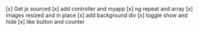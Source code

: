 [x] Get js sourced
[x] add controller and myapp
[x] ng repeat and array
[x] images resized and in place
[x] add background div
[x] toggle show and hide
[x] like button and counter
